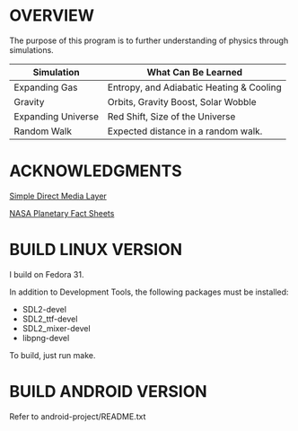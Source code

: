 # OVERVIEW       

The purpose of this program is to further understanding of physics
through simulations.

Simulation          |   What Can Be Learned
----------          |   -------------------
Expanding Gas       |   Entropy, and Adiabatic Heating & Cooling 
Gravity             |   Orbits, Gravity Boost, Solar Wobble
Expanding Universe  |   Red Shift, Size of the Universe
Random Walk         |   Expected distance in a random walk.

# ACKNOWLEDGMENTS

[Simple Direct Media Layer](http://www.libsdl.org)

[NASA Planetary Fact Sheets](http://nssdc.gsfc.nasa.gov/planetary/factsheet)

# BUILD LINUX VERSION

I build on Fedora 31.

In addition to Development Tools, the following packages must be installed:

* SDL2-devel
* SDL2_ttf-devel
* SDL2_mixer-devel
* libpng-devel

To build, just run make.

# BUILD ANDROID VERSION

Refer to android-project/README.txt
